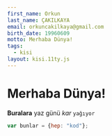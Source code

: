 ```yaml
---
first_name: Orkun 
last_name: ÇAKILKAYA 
email: orkuncakilkaya@gmail.com 
birth_date: 19960609 
motto: Merhaba Dünya!
tags:
  - kisi
layout: kisi.11ty.js
---
```


# Merhaba Dünya!

<b>Buralara</b> yaz günü <i>kar</i> `yağıyor`

```js
var bunlar = {hep: "kod"}; 
```

<script type="application/javascript">
var snowStorm = (function(window, document) {

  // --- common properties ---

  this.autoStart = true;          // Whether the snow should start automatically or not.
  this.excludeMobile = true;      // Snow is likely to be bad news for mobile phones' CPUs (and batteries.) Enable at your own risk.
  this.flakesMax = 128;           // Limit total amount of snow made (falling + sticking)
  this.flakesMaxActive = 64;      // Limit amount of snow falling at once (less = lower CPU use)
  this.animationInterval = 50;    // Theoretical "miliseconds per frame" measurement. 20 = fast + smooth, but high CPU use. 50 = more conservative, but slower
  this.useGPU = true;             // Enable transform-based hardware acceleration, reduce CPU load.
  this.className = null;          // CSS class name for further customization on snow elements
  this.excludeMobile = true;      // Snow is likely to be bad news for mobile phones' CPUs (and batteries.) By default, be nice.
  this.flakeBottom = null;        // Integer for Y axis snow limit, 0 or null for "full-screen" snow effect
  this.followMouse = false;        // Snow movement can respond to the user's mouse
  this.snowColor = '#fff';        // Don't eat (or use?) yellow snow.
  this.snowCharacter = '&bull;';  // &bull; = bullet, &middot; is square on some systems etc.
  this.snowStick = true;          // Whether or not snow should "stick" at the bottom. When off, will never collect.
  this.targetElement = null;      // element which snow will be appended to (null = document.body) - can be an element ID eg. 'myDiv', or a DOM node reference
  this.useMeltEffect = true;      // When recycling fallen snow (or rarely, when falling), have it "melt" and fade out if browser supports it
  this.useTwinkleEffect = false;  // Allow snow to randomly "flicker" in and out of view while falling
  this.usePositionFixed = false;  // true = snow does not shift vertically when scrolling. May increase CPU load, disabled by default - if enabled, used only where supported
  this.usePixelPosition = false;  // Whether to use pixel values for snow top/left vs. percentages. Auto-enabled if body is position:relative or targetElement is specified.

  // --- less-used bits ---

  this.freezeOnBlur = true;       // Only snow when the window is in focus (foreground.) Saves CPU.
  this.flakeLeftOffset = 0;       // Left margin/gutter space on edge of container (eg. browser window.) Bump up these values if seeing horizontal scrollbars.
  this.flakeRightOffset = 0;      // Right margin/gutter space on edge of container
  this.flakeWidth = 8;            // Max pixel width reserved for snow element
  this.flakeHeight = 8;           // Max pixel height reserved for snow element
  this.vMaxX = 5;                 // Maximum X velocity range for snow
  this.vMaxY = 4;                 // Maximum Y velocity range for snow
  this.zIndex = 0;                // CSS stacking order applied to each snowflake

  // --- "No user-serviceable parts inside" past this point, yadda yadda ---

  var storm = this,
  features,
  // UA sniffing and backCompat rendering mode checks for fixed position, etc.
  isIE = navigator.userAgent.match(/msie/i),
  isIE6 = navigator.userAgent.match(/msie 6/i),
  isMobile = navigator.userAgent.match(/mobile|opera m(ob|in)/i),
  isBackCompatIE = (isIE && document.compatMode === 'BackCompat'),
  noFixed = (isBackCompatIE || isIE6),
  screenX = null, screenX2 = null, screenY = null, scrollY = null, docHeight = null, vRndX = null, vRndY = null,
  windOffset = 1,
  windMultiplier = 2,
  flakeTypes = 6,
  fixedForEverything = false,
  targetElementIsRelative = false,
  opacitySupported = (function(){
    try {
      document.createElement('div').style.opacity = '0.5';
    } catch(e) {
      return false;
    }
    return true;
  }()),
  didInit = false,
  docFrag = document.createDocumentFragment();

  features = (function() {

    var getAnimationFrame;

    /**
     * hat tip: paul irish
     * http://paulirish.com/2011/requestanimationframe-for-smart-animating/
     * https://gist.github.com/838785
     */

    function timeoutShim(callback) {
      window.setTimeout(callback, 1000/(storm.animationInterval || 20));
    }

    var _animationFrame = (window.requestAnimationFrame ||
        window.webkitRequestAnimationFrame ||
        window.mozRequestAnimationFrame ||
        window.oRequestAnimationFrame ||
        window.msRequestAnimationFrame ||
        timeoutShim);

    // apply to window, avoid "illegal invocation" errors in Chrome
    getAnimationFrame = _animationFrame ? function() {
      return _animationFrame.apply(window, arguments);
    } : null;

    var testDiv;

    testDiv = document.createElement('div');

    function has(prop) {

      // test for feature support
      var result = testDiv.style[prop];
      return (result !== undefined ? prop : null);

    }

    // note local scope.
    var localFeatures = {

      transform: {
        ie:  has('-ms-transform'),
        moz: has('MozTransform'),
        opera: has('OTransform'),
        webkit: has('webkitTransform'),
        w3: has('transform'),
        prop: null // the normalized property value
      },

      getAnimationFrame: getAnimationFrame

    };

    localFeatures.transform.prop = (
      localFeatures.transform.w3 || 
      localFeatures.transform.moz ||
      localFeatures.transform.webkit ||
      localFeatures.transform.ie ||
      localFeatures.transform.opera
    );

    testDiv = null;

    return localFeatures;

  }());

  this.timer = null;
  this.flakes = [];
  this.disabled = false;
  this.active = false;
  this.meltFrameCount = 20;
  this.meltFrames = [];

  this.setXY = function(o, x, y) {

    if (!o) {
      return false;
    }

    if (storm.usePixelPosition || targetElementIsRelative) {

      o.style.left = (x - storm.flakeWidth) + 'px';
      o.style.top = (y - storm.flakeHeight) + 'px';

    } else if (noFixed) {

      o.style.right = (100-(x/screenX*100)) + '%';
      // avoid creating vertical scrollbars
      o.style.top = (Math.min(y, docHeight-storm.flakeHeight)) + 'px';

    } else {

      if (!storm.flakeBottom) {

        // if not using a fixed bottom coordinate...
        o.style.right = (100-(x/screenX*100)) + '%';
        o.style.bottom = (100-(y/screenY*100)) + '%';

      } else {

        // absolute top.
        o.style.right = (100-(x/screenX*100)) + '%';
        o.style.top = (Math.min(y, docHeight-storm.flakeHeight)) + 'px';

      }

    }

  };

  this.events = (function() {

    var old = (!window.addEventListener && window.attachEvent), slice = Array.prototype.slice,
    evt = {
      add: (old?'attachEvent':'addEventListener'),
      remove: (old?'detachEvent':'removeEventListener')
    };

    function getArgs(oArgs) {
      var args = slice.call(oArgs), len = args.length;
      if (old) {
        args[1] = 'on' + args[1]; // prefix
        if (len > 3) {
          args.pop(); // no capture
        }
      } else if (len === 3) {
        args.push(false);
      }
      return args;
    }

    function apply(args, sType) {
      var element = args.shift(),
          method = [evt[sType]];
      if (old) {
        element[method](args[0], args[1]);
      } else {
        element[method].apply(element, args);
      }
    }

    function addEvent() {
      apply(getArgs(arguments), 'add');
    }

    function removeEvent() {
      apply(getArgs(arguments), 'remove');
    }

    return {
      add: addEvent,
      remove: removeEvent
    };

  }());

  function rnd(n,min) {
    if (isNaN(min)) {
      min = 0;
    }
    return (Math.random()*n)+min;
  }

  function plusMinus(n) {
    return (parseInt(rnd(2),10)===1?n*-1:n);
  }

  this.randomizeWind = function() {
    var i;
    vRndX = plusMinus(rnd(storm.vMaxX,0.2));
    vRndY = rnd(storm.vMaxY,0.2);
    if (this.flakes) {
      for (i=0; i<this.flakes.length; i++) {
        if (this.flakes[i].active) {
          this.flakes[i].setVelocities();
        }
      }
    }
  };

  this.scrollHandler = function() {
    var i;
    // "attach" snowflakes to bottom of window if no absolute bottom value was given
    scrollY = (storm.flakeBottom ? 0 : parseInt(window.scrollY || document.documentElement.scrollTop || (noFixed ? document.body.scrollTop : 0), 10));
    if (isNaN(scrollY)) {
      scrollY = 0; // Netscape 6 scroll fix
    }
    if (!fixedForEverything && !storm.flakeBottom && storm.flakes) {
      for (i=0; i<storm.flakes.length; i++) {
        if (storm.flakes[i].active === 0) {
          storm.flakes[i].stick();
        }
      }
    }
  };

  this.resizeHandler = function() {
    if (window.innerWidth || window.innerHeight) {
      screenX = window.innerWidth - 16 - storm.flakeRightOffset;
      screenY = (storm.flakeBottom || window.innerHeight);
    } else {
      screenX = (document.documentElement.clientWidth || document.body.clientWidth || document.body.scrollWidth) - (!isIE ? 8 : 0) - storm.flakeRightOffset;
      screenY = storm.flakeBottom || document.documentElement.clientHeight || document.body.clientHeight || document.body.scrollHeight;
    }
    docHeight = document.body.offsetHeight;
    screenX2 = parseInt(screenX/2,10);
  };

  this.resizeHandlerAlt = function() {
    screenX = storm.targetElement.offsetWidth - storm.flakeRightOffset;
    screenY = storm.flakeBottom || storm.targetElement.offsetHeight;
    screenX2 = parseInt(screenX/2,10);
    docHeight = document.body.offsetHeight;
  };

  this.freeze = function() {
    // pause animation
    if (!storm.disabled) {
      storm.disabled = 1;
    } else {
      return false;
    }
    storm.timer = null;
  };

  this.resume = function() {
    if (storm.disabled) {
       storm.disabled = 0;
    } else {
      return false;
    }
    storm.timerInit();
  };

  this.toggleSnow = function() {
    if (!storm.flakes.length) {
      // first run
      storm.start();
    } else {
      storm.active = !storm.active;
      if (storm.active) {
        storm.show();
        storm.resume();
      } else {
        storm.stop();
        storm.freeze();
      }
    }
  };

  this.stop = function() {
    var i;
    this.freeze();
    for (i=0; i<this.flakes.length; i++) {
      this.flakes[i].o.style.display = 'none';
    }
    storm.events.remove(window,'scroll',storm.scrollHandler);
    storm.events.remove(window,'resize',storm.resizeHandler);
    if (storm.freezeOnBlur) {
      if (isIE) {
        storm.events.remove(document,'focusout',storm.freeze);
        storm.events.remove(document,'focusin',storm.resume);
      } else {
        storm.events.remove(window,'blur',storm.freeze);
        storm.events.remove(window,'focus',storm.resume);
      }
    }
  };

  this.show = function() {
    var i;
    for (i=0; i<this.flakes.length; i++) {
      this.flakes[i].o.style.display = 'block';
    }
  };

  this.SnowFlake = function(type,x,y) {
    var s = this;
    this.type = type;
    this.x = x||parseInt(rnd(screenX-20),10);
    this.y = (!isNaN(y)?y:-rnd(screenY)-12);
    this.vX = null;
    this.vY = null;
    this.vAmpTypes = [1,1.2,1.4,1.6,1.8]; // "amplification" for vX/vY (based on flake size/type)
    this.vAmp = this.vAmpTypes[this.type] || 1;
    this.melting = false;
    this.meltFrameCount = storm.meltFrameCount;
    this.meltFrames = storm.meltFrames;
    this.meltFrame = 0;
    this.twinkleFrame = 0;
    this.active = 1;
    this.fontSize = (10+(this.type/5)*10);
    this.o = document.createElement('div');
    this.o.innerHTML = storm.snowCharacter;
    if (storm.className) {
      this.o.setAttribute('class', storm.className);
    }
    this.o.style.color = storm.snowColor;
    this.o.style.position = (fixedForEverything?'fixed':'absolute');
    if (storm.useGPU && features.transform.prop) {
      // GPU-accelerated snow.
      this.o.style[features.transform.prop] = 'translate3d(0px, 0px, 0px)';
    }
    this.o.style.width = storm.flakeWidth+'px';
    this.o.style.height = storm.flakeHeight+'px';
    this.o.style.fontFamily = 'arial,verdana';
    this.o.style.cursor = 'default';
    this.o.style.overflow = 'hidden';
    this.o.style.fontWeight = 'normal';
    this.o.style.zIndex = storm.zIndex;
    docFrag.appendChild(this.o);

    this.refresh = function() {
      if (isNaN(s.x) || isNaN(s.y)) {
        // safety check
        return false;
      }
      storm.setXY(s.o, s.x, s.y);
    };

    this.stick = function() {
      if (noFixed || (storm.targetElement !== document.documentElement && storm.targetElement !== document.body)) {
        s.o.style.top = (screenY+scrollY-storm.flakeHeight)+'px';
      } else if (storm.flakeBottom) {
        s.o.style.top = storm.flakeBottom+'px';
      } else {
        s.o.style.display = 'none';
        s.o.style.bottom = '0%';
        s.o.style.position = 'fixed';
        s.o.style.display = 'block';
      }
    };

    this.vCheck = function() {
      if (s.vX>=0 && s.vX<0.2) {
        s.vX = 0.2;
      } else if (s.vX<0 && s.vX>-0.2) {
        s.vX = -0.2;
      }
      if (s.vY>=0 && s.vY<0.2) {
        s.vY = 0.2;
      }
    };

    this.move = function() {
      var vX = s.vX*windOffset, yDiff;
      s.x += vX;
      s.y += (s.vY*s.vAmp);
      if (s.x >= screenX || screenX-s.x < storm.flakeWidth) { // X-axis scroll check
        s.x = 0;
      } else if (vX < 0 && s.x-storm.flakeLeftOffset < -storm.flakeWidth) {
        s.x = screenX-storm.flakeWidth-1; // flakeWidth;
      }
      s.refresh();
      yDiff = screenY+scrollY-s.y+storm.flakeHeight;
      if (yDiff<storm.flakeHeight) {
        s.active = 0;
        if (storm.snowStick) {
          s.stick();
        } else {
          s.recycle();
        }
      } else {
        if (storm.useMeltEffect && s.active && s.type < 3 && !s.melting && Math.random()>0.998) {
          // ~1/1000 chance of melting mid-air, with each frame
          s.melting = true;
          s.melt();
          // only incrementally melt one frame
          // s.melting = false;
        }
        if (storm.useTwinkleEffect) {
          if (s.twinkleFrame < 0) {
            if (Math.random() > 0.97) {
              s.twinkleFrame = parseInt(Math.random() * 8, 10);
            }
          } else {
            s.twinkleFrame--;
            if (!opacitySupported) {
              s.o.style.visibility = (s.twinkleFrame && s.twinkleFrame % 2 === 0 ? 'hidden' : 'visible');
            } else {
              s.o.style.opacity = (s.twinkleFrame && s.twinkleFrame % 2 === 0 ? 0 : 1);
            }
          }
        }
      }
    };

    this.animate = function() {
      // main animation loop
      // move, check status, die etc.
      s.move();
    };

    this.setVelocities = function() {
      s.vX = vRndX+rnd(storm.vMaxX*0.12,0.1);
      s.vY = vRndY+rnd(storm.vMaxY*0.12,0.1);
    };

    this.setOpacity = function(o,opacity) {
      if (!opacitySupported) {
        return false;
      }
      o.style.opacity = opacity;
    };

    this.melt = function() {
      if (!storm.useMeltEffect || !s.melting) {
        s.recycle();
      } else {
        if (s.meltFrame < s.meltFrameCount) {
          s.setOpacity(s.o,s.meltFrames[s.meltFrame]);
          s.o.style.fontSize = s.fontSize-(s.fontSize*(s.meltFrame/s.meltFrameCount))+'px';
          s.o.style.lineHeight = storm.flakeHeight+2+(storm.flakeHeight*0.75*(s.meltFrame/s.meltFrameCount))+'px';
          s.meltFrame++;
        } else {
          s.recycle();
        }
      }
    };

    this.recycle = function() {
      s.o.style.display = 'none';
      s.o.style.position = (fixedForEverything?'fixed':'absolute');
      s.o.style.bottom = 'auto';
      s.setVelocities();
      s.vCheck();
      s.meltFrame = 0;
      s.melting = false;
      s.setOpacity(s.o,1);
      s.o.style.padding = '0px';
      s.o.style.margin = '0px';
      s.o.style.fontSize = s.fontSize+'px';
      s.o.style.lineHeight = (storm.flakeHeight+2)+'px';
      s.o.style.textAlign = 'center';
      s.o.style.verticalAlign = 'baseline';
      s.x = parseInt(rnd(screenX-storm.flakeWidth-20),10);
      s.y = parseInt(rnd(screenY)*-1,10)-storm.flakeHeight;
      s.refresh();
      s.o.style.display = 'block';
      s.active = 1;
    };

    this.recycle(); // set up x/y coords etc.
    this.refresh();

  };

  this.snow = function() {
    var active = 0, flake = null, i, j;
    for (i=0, j=storm.flakes.length; i<j; i++) {
      if (storm.flakes[i].active === 1) {
        storm.flakes[i].move();
        active++;
      }
      if (storm.flakes[i].melting) {
        storm.flakes[i].melt();
      }
    }
    if (active<storm.flakesMaxActive) {
      flake = storm.flakes[parseInt(rnd(storm.flakes.length),10)];
      if (flake.active === 0) {
        flake.melting = true;
      }
    }
    if (storm.timer) {
      features.getAnimationFrame(storm.snow);
    }
  };

  this.mouseMove = function(e) {
    if (!storm.followMouse) {
      return true;
    }
    var x = parseInt(e.clientX,10);
    if (x<screenX2) {
      windOffset = -windMultiplier+(x/screenX2*windMultiplier);
    } else {
      x -= screenX2;
      windOffset = (x/screenX2)*windMultiplier;
    }
  };

  this.createSnow = function(limit,allowInactive) {
    var i;
    for (i=0; i<limit; i++) {
      storm.flakes[storm.flakes.length] = new storm.SnowFlake(parseInt(rnd(flakeTypes),10));
      if (allowInactive || i>storm.flakesMaxActive) {
        storm.flakes[storm.flakes.length-1].active = -1;
      }
    }
    storm.targetElement.appendChild(docFrag);
  };

  this.timerInit = function() {
    storm.timer = true;
    storm.snow();
  };

  this.init = function() {
    var i;
    for (i=0; i<storm.meltFrameCount; i++) {
      storm.meltFrames.push(1-(i/storm.meltFrameCount));
    }
    storm.randomizeWind();
    storm.createSnow(storm.flakesMax); // create initial batch
    storm.events.add(window,'resize',storm.resizeHandler);
    storm.events.add(window,'scroll',storm.scrollHandler);
    if (storm.freezeOnBlur) {
      if (isIE) {
        storm.events.add(document,'focusout',storm.freeze);
        storm.events.add(document,'focusin',storm.resume);
      } else {
        storm.events.add(window,'blur',storm.freeze);
        storm.events.add(window,'focus',storm.resume);
      }
    }
    storm.resizeHandler();
    storm.scrollHandler();
    if (storm.followMouse) {
      storm.events.add(isIE?document:window,'mousemove',storm.mouseMove);
    }
    storm.animationInterval = Math.max(20,storm.animationInterval);
    storm.timerInit();
  };

  this.start = function(bFromOnLoad) {
    if (!didInit) {
      didInit = true;
    } else if (bFromOnLoad) {
      // already loaded and running
      return true;
    }
    if (typeof storm.targetElement === 'string') {
      var targetID = storm.targetElement;
      storm.targetElement = document.getElementById(targetID);
      if (!storm.targetElement) {
        throw new Error('Snowstorm: Unable to get targetElement "'+targetID+'"');
      }
    }
    if (!storm.targetElement) {
      storm.targetElement = (document.body || document.documentElement);
    }
    if (storm.targetElement !== document.documentElement && storm.targetElement !== document.body) {
      // re-map handler to get element instead of screen dimensions
      storm.resizeHandler = storm.resizeHandlerAlt;
      //and force-enable pixel positioning
      storm.usePixelPosition = true;
    }
    storm.resizeHandler(); // get bounding box elements
    storm.usePositionFixed = (storm.usePositionFixed && !noFixed && !storm.flakeBottom); // whether or not position:fixed is to be used
    if (window.getComputedStyle) {
      // attempt to determine if body or user-specified snow parent element is relatlively-positioned.
      try {
        targetElementIsRelative = (window.getComputedStyle(storm.targetElement, null).getPropertyValue('position') === 'relative');
      } catch(e) {
        // oh well
        targetElementIsRelative = false;
      }
    }
    fixedForEverything = storm.usePositionFixed;
    if (screenX && screenY && !storm.disabled) {
      storm.init();
      storm.active = true;
    }
  };

  function doDelayedStart() {
    window.setTimeout(function() {
      storm.start(true);
    }, 20);
    // event cleanup
    storm.events.remove(isIE?document:window,'mousemove',doDelayedStart);
  }

  function doStart() {
    if (!storm.excludeMobile || !isMobile) {
      doDelayedStart();
    }
    // event cleanup
    storm.events.remove(window, 'load', doStart);
  }

  // hooks for starting the snow
  if (storm.autoStart) {
    storm.events.add(window, 'load', doStart, false);
  }

  return this;

}(window, document));
</script>
